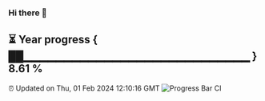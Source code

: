 ### Hi there 👋
⏳ Year progress { ██▁▁▁▁▁▁▁▁▁▁▁▁▁▁▁▁▁▁▁▁▁▁▁▁▁▁▁▁ } 8.61 %
---
⏰ Updated on Thu, 01 Feb 2024 12:10:16 GMT
![Progress Bar CI](https://github.com/Moyi321/Moyi321/workflows/Progress%20Bar%20CI/badge.svg)
